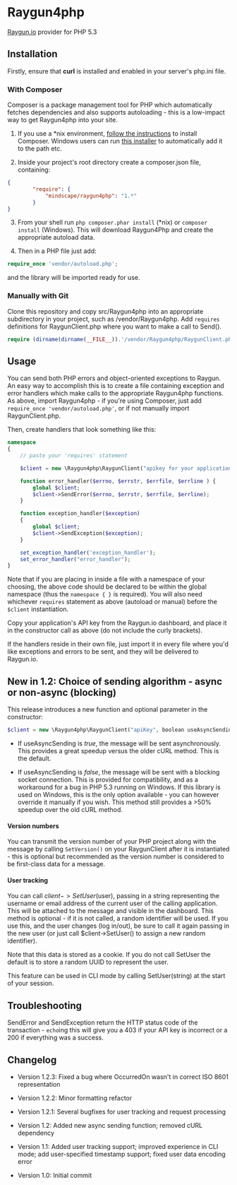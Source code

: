 Raygun4php
==========

[Raygun.io](http://raygun.io) provider for PHP 5.3

## Installation

Firstly, ensure that **curl** is installed and enabled in your server's php.ini file.

### With Composer

Composer is a package management tool for PHP which automatically fetches dependencies and also supports autoloading - this is a low-impact way to get Raygun4php into your site.

1. If you use a *nix environment, [follow the instructions](http://getcomposer.org/doc/01-basic-usage.md#installation) to install Composer. Windows users can run [this installer](https://github.com/johnstevenson/composer-setup) to automatically add it to the path etc.

2. Inside your project's root directory create a composer.json file, containing:
```json
{
        "require": {
            "mindscape/raygun4php": "1.*"
        }
}
```
3. From your shell run `php composer.phar install` (*nix) or `composer install` (Windows). This will download Raygun4Php and create the appropriate autoload data.

4. Then in a PHP file just add:
```php
require_once 'vendor/autoload.php';
```
and the library will be imported ready for use.

### Manually with Git

Clone this repository and copy src/Raygun4php into an appropriate subdirectory in your project, such as /vendor/Raygun4php. Add `requires` definitions for RaygunClient.php where you want to make a call to Send().

```php
require (dirname(dirname(__FILE__)).'/vendor/Raygun4php/RaygunClient.php');
```
## Usage

You can send both PHP errors and object-oriented exceptions to Raygun. An easy way to accomplish this is to create a file containing exception and error handlers which make calls to the appropriate Raygun4php functions. As above, import Raygun4php - if you're using Composer, just add `require_once 'vendor/autoload.php'`, or if not manually import RaygunClient.php.

Then, create handlers that look something like this:

```php
namespace
{
	// paste your 'requires' statement

	$client = new \Raygun4php\RaygunClient("apikey for your application");

	function error_handler($errno, $errstr, $errfile, $errline ) {
		global $client;
  		$client->SendError($errno, $errstr, $errfile, $errline);
	}

	function exception_handler($exception)
	{
		global $client;
		$client->SendException($exception);
	}

	set_exception_handler('exception_handler');
	set_error_handler("error_handler");
}
```

Note that if you are placing in inside a file with a namespace of your choosing, the above code should be declared to be within the global namespace (thus the `namespace { }` is required). You will also need whichever `requires` statement as above (autoload or manual) before the `$client` instantiation.

Copy your application's API key from the Raygun.io dashboard, and place it in the constructor call as above (do not include the curly brackets).

If the handlers reside in their own file, just import it in every file where you'd like exceptions and errors to be sent, and they will be delivered to Raygun.io.

## New in 1.2: Choice of sending algorithm - async or non-async (blocking)

This release introduces a new function and optional parameter in the constructor:

```php
$client = new \Raygun4php\RaygunClient("apiKey", boolean useAsyncSending);
```

* If useAsyncSending is *true*, the message will be sent asynchronously. This provides a great speedup versus the older cURL method. This is the default.

* If useAsyncSending is *false*, the message will be sent with a blocking socket connection. This is provided for compatibility, and as a workaround for a bug in PHP 5.3 running on Windows. If this library is used on Windows, this is the only option available - you can however override it manually if you wish. This method still provides a >50% speedup over the old cURL method.


#### Version numbers

You can transmit the version number of your PHP project along with the message by calling `SetVersion()` on your RaygunClient after it is instantiated - this is optional but recommended as the version number is considered to be first-class data for a message.

#### User tracking

You can call $client->SetUser($user), passing in a string representing the username or email address of the current user of the calling application. This will be attached to the message and visible in the dashboard. This method is optional - if it is not called, a random identifier will be used. If you use this, and the user changes (log in/out), be sure to call it again passing in the new user (or just call $client->SetUser() to assign a new random identifier).

Note that this data is stored as a cookie. If you do not call SetUser the default is to store a random UUID to represent the user.

This feature can be used in CLI mode by calling SetUser(string) at the start of your session.

## Troubleshooting

SendError and SendException return the HTTP status code of the transaction - `echo`ing this will give you a 403 if your API key is incorrect or a 200 if everything was a success.

## Changelog

* Version 1.2.3: Fixed a bug where OccurredOn wasn't in correct ISO 8601 representation

* Version 1.2.2: Minor formatting refactor

* Version 1.2.1: Several bugfixes for user tracking and request processing

* Version 1.2: Added new async sending function; removed cURL dependency

* Version 1.1: Added user tracking support; improved experience in CLI mode; add user-specified timestamp support; fixed user data encoding error

* Version 1.0: Initial commit
